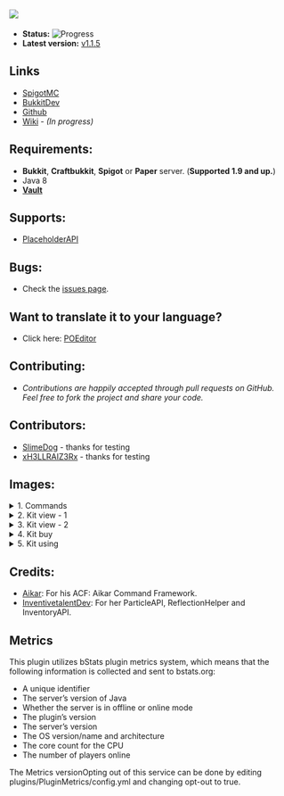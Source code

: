 ![](https://tryharddood.github.io/custom/projects/advancedkits/img/advancedkits.png)
===================

- **Status:** ![Progress](http://progressed.io/bar/100)
- **Latest version:** [v1.1.5](https://github.com/TryHardDood/AdvancedKitsReloaded/releases/latest)

## Links
- [SpigotMC](https://www.spigotmc.org/resources/advancedkits-reloaded.11193/) 
- [BukkitDev](https://dev.bukkit.org/projects/advancedkits-reloaded/)
- [Github](https://github.com/TryHardDood/AdvancedKitsReloaded)
- [Wiki](https://github.com/TryHardDood/AdvancedKitsReloaded/wiki/) *- (In progress)*

## Requirements:
-   **Bukkit**, **Craftbukkit**, **Spigot** or **Paper** server. (**Supported 1.9 and up.**)
- Java 8
- [**Vault**](https://dev.bukkit.org/projects/vault/)

## Supports:
- [PlaceholderAPI](https://www.spigotmc.org/resources/placeholderapi.6245/)

## Bugs:
- Check the [issues page](https://github.com/TryHardDood/AdvancedKitsReloaded/issues/).

## Want to translate it to your language?
- Click here: [POEditor](https://poeditor.com/join/project/P8Wne4Ngy4)

## Contributing:
- *Contributions are happily accepted through pull requests on GitHub. 
Feel free to fork the project and share your code.*


## Contributors:
- [SlimeDog](https://github.com/SlimeDog) - thanks for testing
- [xH3LLRAIZ3Rx](https://www.spigotmc.org/members/xh3llraiz3rx.4744/) - thanks for testing

## Images:
<details> 
  <summary>1. Commands</summary>
   <img src="http://i.imgur.com/ZHkCRMk.png"/>
</details>
<details> 
  <summary>2. Kit view - 1</summary>
   <img src="http://i.imgur.com/U14Oa0S.png"/>
</details>
<details> 
  <summary>3. Kit view - 2</summary>
   <img src="http://i.imgur.com/YsFJRk4.png"/>
</details>
<details> 
  <summary>4. Kit buy</summary>
   <img src="http://i.imgur.com/5k0hYwE.png"/>
</details>
<details> 
  <summary>5. Kit using</summary>
   <img src="http://i.imgur.com/wi8sahC.png"/>
</details>

## Credits:
- [Aikar](https://github.com/aikar): For his ACF: Aikar Command Framework.
- [InventivetalentDev](https://github.com/InventivetalentDev/): For her ParticleAPI, ReflectionHelper and InventoryAPI.

## Metrics
This plugin utilizes bStats plugin metrics system, which means that the following information is collected and sent to bstats.org:

- A unique identifier
- The server’s version of Java
- Whether the server is in offline or online mode
- The plugin’s version
- The server’s version
- The OS version/name and architecture
- The core count for the CPU
- The number of players online

The Metrics versionOpting out of this service can be done by editing plugins/PluginMetrics/config.yml and changing opt-out to true.
